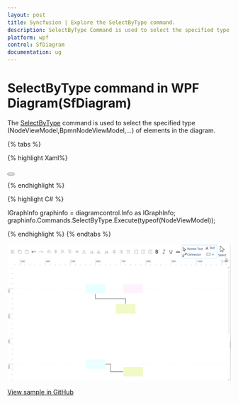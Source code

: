 ```yaml
---
layout: post
title: Syncfusion | Explore the SelectByType command.
description: SelectByType Command is used to select the specified type of elements(NodeViewModel,BpmnNodeViewModel) in diagram.
platform: wpf
control: SfDiagram
documentation: ug
---
```


# SelectByType command in WPF Diagram(SfDiagram)

The [SelectByType](https://help.syncfusion.com/cr/wpf/Syncfusion.UI.Xaml.Diagram.IDiagramCommands.html#Syncfusion_UI_Xaml_Diagram_IDiagramCommands_SelectByType) command is used to select the specified type (NodeViewModel,BpmnNodeViewModel,...) of elements in the diagram.

{% tabs %}

{% highlight Xaml%}

<Button Height="50" Content="SelectByType" Name="SelectByType" Command="Syncfusion:DiagramCommands.SelectByType" CommandParameter="{x:Type Syncfusion:NodeViewModel}"></Button>

{% endhighlight %}

{% highlight C# %}

IGraphInfo graphinfo = diagramcontrol.Info as IGraphInfo;
graphinfo.Commands.SelectByType.Execute(typeof(NodeViewModel));

{% endhighlight %}
{% endtabs %}

![Gif for SelectByType command](Commands_Images/Commands_SelectByType.gif)


[View sample in GitHub](https://github.com/SyncfusionExamples/WPF-Diagram-Examples/tree/master/Samples/Commands/Commands%20Sample)